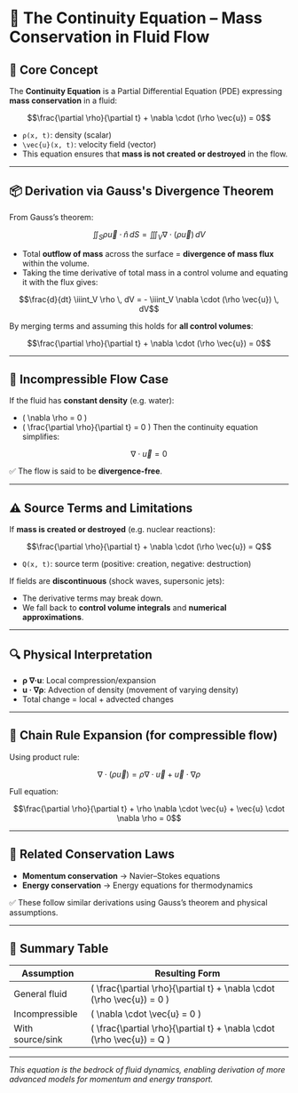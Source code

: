 # 🔁 The Continuity Equation – Mass Conservation in Fluid Flow

## 📘 Core Concept
The **Continuity Equation** is a Partial Differential Equation (PDE) expressing **mass conservation** in a fluid:
```math
\frac{\partial \rho}{\partial t} + \nabla \cdot (\rho \vec{u}) = 0
```
- `ρ(x, t)`: density (scalar)
- `\vec{u}(x, t)`: velocity field (vector)
- This equation ensures that **mass is not created or destroyed** in the flow.

---

## 📦 Derivation via Gauss's Divergence Theorem
From Gauss’s theorem:
```math
\iint_S \rho \vec{u} \cdot \hat{n} \, dS = \iiint_V \nabla \cdot (\rho \vec{u}) \, dV
```
- Total **outflow of mass** across the surface = **divergence of mass flux** within the volume.
- Taking the time derivative of total mass in a control volume and equating it with the flux gives:
```math
\frac{d}{dt} \iiint_V \rho \, dV = - \iiint_V \nabla \cdot (\rho \vec{u}) \, dV
```
By merging terms and assuming this holds for **all control volumes**:
```math
\frac{\partial \rho}{\partial t} + \nabla \cdot (\rho \vec{u}) = 0
```

---

## 🌊 Incompressible Flow Case
If the fluid has **constant density** (e.g. water):
- \( \nabla \rho = 0 \)
- \( \frac{\partial \rho}{\partial t} = 0 \)
Then the continuity equation simplifies:
```math
\nabla \cdot \vec{u} = 0
```
✅ The flow is said to be **divergence-free**.

---

## ⚠️ Source Terms and Limitations
If **mass is created or destroyed** (e.g. nuclear reactions):
```math
\frac{\partial \rho}{\partial t} + \nabla \cdot (\rho \vec{u}) = Q
```
- `Q(x, t)`: source term (positive: creation, negative: destruction)

If fields are **discontinuous** (shock waves, supersonic jets):
- The derivative terms may break down.
- We fall back to **control volume integrals** and **numerical approximations**.

---

## 🔍 Physical Interpretation
- **ρ ∇·u**: Local compression/expansion
- **u · ∇ρ**: Advection of density (movement of varying density)
- Total change = local + advected changes

---

## 🔧 Chain Rule Expansion (for compressible flow)
Using product rule:
```math
\nabla \cdot (\rho \vec{u}) = \rho \nabla \cdot \vec{u} + \vec{u} \cdot \nabla \rho
```
Full equation:
```math
\frac{\partial \rho}{\partial t} + \rho \nabla \cdot \vec{u} + \vec{u} \cdot \nabla \rho = 0
```

---

## 🔁 Related Conservation Laws
- **Momentum conservation** → Navier–Stokes equations
- **Energy conservation** → Energy equations for thermodynamics

✅ These follow similar derivations using Gauss’s theorem and physical assumptions.

---

## 🧠 Summary Table

| Assumption         | Resulting Form                        |
|--------------------|----------------------------------------|
| General fluid      | \( \frac{\partial \rho}{\partial t} + \nabla \cdot (\rho \vec{u}) = 0 \) |
| Incompressible     | \( \nabla \cdot \vec{u} = 0 \)          |
| With source/sink   | \( \frac{\partial \rho}{\partial t} + \nabla \cdot (\rho \vec{u}) = Q \) |

---

_This equation is the bedrock of fluid dynamics, enabling derivation of more advanced models for momentum and energy transport._